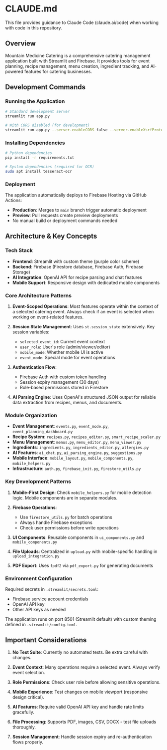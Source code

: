 # CLAUDE.md

This file provides guidance to Claude Code (claude.ai/code) when working with code in this repository.

## Overview

Mountain Medicine Catering is a comprehensive catering management application built with Streamlit and Firebase. It provides tools for event planning, recipe management, menu creation, ingredient tracking, and AI-powered features for catering businesses.

## Development Commands

### Running the Application
```bash
# Standard development server
streamlit run app.py

# With CORS disabled (for development)
streamlit run app.py --server.enableCORS false --server.enableXsrfProtection false
```

### Installing Dependencies
```bash
# Python dependencies
pip install -r requirements.txt

# System dependencies (required for OCR)
sudo apt install tesseract-ocr
```

### Deployment
The application automatically deploys to Firebase Hosting via GitHub Actions:
- **Production**: Merges to `main` branch trigger automatic deployment
- **Preview**: Pull requests create preview deployments
- No manual build or deployment commands needed

## Architecture & Key Concepts

### Tech Stack
- **Frontend**: Streamlit with custom theme (purple color scheme)
- **Backend**: Firebase (Firestore database, Firebase Auth, Firebase Storage)
- **AI Integration**: OpenAI API for recipe parsing and chat features
- **Mobile Support**: Responsive design with dedicated mobile components

### Core Architecture Patterns

1. **Event-Scoped Operations**: Most features operate within the context of a selected catering event. Always check if an event is selected when working on event-related features.

2. **Session State Management**: Uses `st.session_state` extensively. Key session variables:
   - `selected_event_id`: Current event context
   - `user_role`: User's role (admin/viewer/editor)
   - `mobile_mode`: Whether mobile UI is active
   - `event_mode`: Special mode for event operations

3. **Authentication Flow**: 
   - Firebase Auth with custom token handling
   - Session expiry management (30 days)
   - Role-based permissions stored in Firestore

4. **AI Parsing Engine**: Uses OpenAI's structured JSON output for reliable data extraction from recipes, menus, and documents.

### Module Organization

- **Event Management**: `events.py`, `event_mode.py`, `event_planning_dashboard.py`
- **Recipe System**: `recipes.py`, `recipes_editor.py`, `smart_recipe_scaler.py`
- **Menu Management**: `menus.py`, `menu_editor.py`, `menu_viewer.py`
- **Ingredients**: `ingredients.py`, `ingredients_editor.py`, `allergies.py`
- **AI Features**: `ai_chat.py`, `ai_parsing_engine.py`, `suggestions.py`
- **Mobile Interface**: `mobile_layout.py`, `mobile_components.py`, `mobile_helpers.py`
- **Infrastructure**: `auth.py`, `firebase_init.py`, `firestore_utils.py`

### Key Development Patterns

1. **Mobile-First Design**: Check `mobile_helpers.py` for mobile detection logic. Mobile components are in separate modules.

2. **Firebase Operations**: 
   - Use `firestore_utils.py` for batch operations
   - Always handle Firebase exceptions
   - Check user permissions before write operations

3. **UI Components**: Reusable components in `ui_components.py` and `mobile_components.py`

4. **File Uploads**: Centralized in `upload.py` with mobile-specific handling in `upload_integration.py`

5. **PDF Export**: Uses `fpdf2` via `pdf_export.py` for generating documents

### Environment Configuration

Required secrets in `.streamlit/secrets.toml`:
- Firebase service account credentials
- OpenAI API key
- Other API keys as needed

The application runs on port 8501 (Streamlit default) with custom theming defined in `.streamlit/config.toml`.

## Important Considerations

1. **No Test Suite**: Currently no automated tests. Be extra careful with changes.

2. **Event Context**: Many operations require a selected event. Always verify event selection.

3. **Role Permissions**: Check user role before allowing sensitive operations.

4. **Mobile Experience**: Test changes on mobile viewport (responsive design critical).

5. **AI Features**: Require valid OpenAI API key and handle rate limits gracefully.

6. **File Processing**: Supports PDF, images, CSV, DOCX - test file uploads thoroughly.

7. **Session Management**: Handle session expiry and re-authentication flows properly.